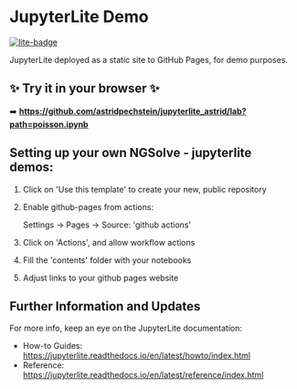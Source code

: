 # JupyterLite Demo

[![lite-badge](https://jupyterlite.rtfd.io/en/latest/_static/badge.svg)](https://ngsolve.github.io/jupyterlite_ngsolve/lab?path=poisson.ipynb)

JupyterLite deployed as a static site to GitHub Pages, for demo purposes.

## ✨ Try it in your browser ✨

➡️ **https://github.com/astridpechstein/jupyterlite_astrid/lab?path=poisson.ipynb**


## Setting up your own NGSolve - jupyterlite demos:

1. Click on 'Use this template' to create your new, public repository
   
3. Enable github-pages from actions:

   Settings -> Pages -> Source: 'github actions'

4. Click on 'Actions', and allow workflow actions

5. Fill the 'contents' folder with your notebooks

6. Adjust links to your github pages website



## Further Information and Updates

For more info, keep an eye on the JupyterLite documentation:

- How-to Guides: https://jupyterlite.readthedocs.io/en/latest/howto/index.html
- Reference: https://jupyterlite.readthedocs.io/en/latest/reference/index.html
